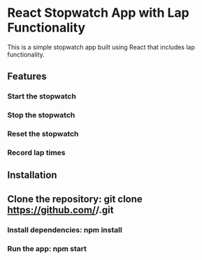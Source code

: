 # React Stopwatch App with Lap Functionality
This is a simple stopwatch app built using React that includes lap functionality.

## Features
### Start the stopwatch
### Stop the stopwatch
### Reset the stopwatch
### Record lap times
## Installation
## Clone the repository: git clone https://github.com/<username>/<repo-name>.git
### Install dependencies: npm install
### Run the app: npm start
